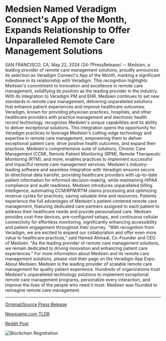 # Medsien Named Veradigm Connect's App of the Month, Expands Relationship to Offer Unparalleled Remote Care Management Solutions

SAN FRANCISCO, CA, May 22, 2024 /24-7PressRelease/ -- Medsien, a leading provider of remote care management solutions, proudly announces its selection as Veradigm Connect's App of the Month, marking a significant milestone in its relationship with Veradigm. This recognition highlights Medsien's commitment to innovation and excellence in remote care management, solidifying its position as the leading provider in the industry.  With its integration to Veradigm PM and EHR, Medsien continues to set new standards in remote care management, delivering unparalleled solutions that enhance patient experiences and improve healthcare outcomes. Veradigm, known for providing physician practices, hospitals, and other healthcare providers with practice management and electronic health record technology, recognizes Medsien's unique capabilities and its ability to deliver exceptional solutions.  This integration opens the opportunity for Veradigm practices to leverage Medsien's cutting-edge technology and expertise in remote care management, empowering them to deliver exceptional patient care, drive positive health outcomes, and expand their practices.  Medsien's comprehensive suite of solutions, Chronic Care Management (CCM), Remote Patient Monitoring (RPM), Remote Therapeutic Monitoring (RTM), and more, enables practices to implement successful and impactful remote care management services. Medsien's industry-leading software and seamless integration with Veradigm ensures secure bi-directional data transfer, providing healthcare providers with up-to-date patient information for informed decision-making, while maintaining HIPAA compliance and audit readiness. Medsien introduces unparalleled billing intelligence, automating CCM/RPM/RTM claims processing and optimizing revenue cycles for practices, saving valuable time and resources.   Patients experience the full advantages of Medsien's patient-centered remote care management, featuring dedicated care partners assigned to each patient to address their healthcare needs and provide personalized care. Medsien provides cost-free devices, pre-configured setups, and continuous cellular connectivity for effortless monitoring, significantly enhancing accessibility and patient engagement throughout their journey.  "With recognition from Veradigm, we are excited to expand our collaboration and offer even more value to healthcare practices," said Hamed Ahmadi, Co-Founder and CEO of Medsien. "As the leading provider of remote care management solutions, we remain dedicated to driving innovation and enhancing patient care experiences."  For more information about Medsien and its remote care management solutions, please visit their page on the Veradigm App Expo.  About Medsien: Medsien is the leading provider of scalable remote care management for quality patient experience. Hundreds of organizations trust Medsien's unparalleled technology solutions to implement exceptional remote care management programs, personalize every interaction, and improve the lives of the people who need it most. Medsien was founded to reimagine remote care management. 

---

[Original/Source Press Release](https://www.24-7pressrelease.com/press-release/511078/medsien-named-veradigm-connects-app-of-the-month-expands-relationship-to-offer-unparalleled-remote-care-management-solutions)
                    

[Newsramp.com TLDR](None) 



[Reddit Post](https://www.reddit.com/r/Business_NewsRamp/comments/1cxua0i/medsien_named_veradigm_connects_app_of_the_month/) 



![Blockchain Registration](https://cdn.newsramp.app/24-7PressRelease/qrcode/245/22/paveo0xY.webp)